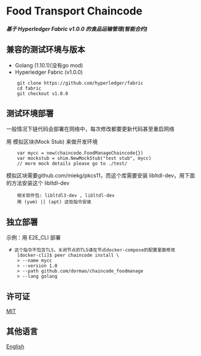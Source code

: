 # Food Transport Chaincode
##### 基于 Hyperledger Fabric v1.0.0 的食品运输管理(智能合约)

## 兼容的测试环境与版本
* Golang (1.10.1)(没有go mod)
* Hyperledger Fabric (v1.0.0)
```
    git clone https://github.com/hyperledger/fabric
    cd fabric
    git checkout v1.0.0
```

## 测试环境部署
一般情况下链代码会部署在网络中，每次修改都要更新代码甚至重启网络

用 模拟区块(Mock Stub) 来做开发环境
```
    var mycc = new(chaincode.FoodManageChaincode{})
    var mockstub = shim.NewMockStub("test stub", mycc)
    // more mock details please go to ./test/
```
模拟区块需要github.com/miekg/pkcs11，而这个库需要安装 libltdl-dev，用下面的方法安装这个 libltdl-dev
```
    相关软件包: libltdl3-dev , libltdl-dev
    用 (yum) || (apt) 这些指令安装
```

## 独立部署
示例：用 E2E_CLI 部署
```
 # 这个指令不包含TLS，关闭节点的TLS请在节点docker-compose的配置里面修改
    [docker-cli]$ peer chaincode install \
    > --name mycc
    > --version 1.0
    > --path github.com/dormao/chaincode_foodmanage
    > --lang golang
```

## 许可证
[MIT](https://opensource.org/licenses/MIT)

## 其他语言
[English](./README.md)